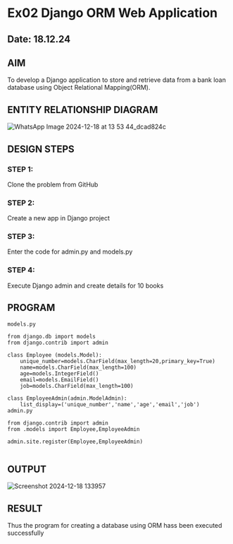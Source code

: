 # Ex02 Django ORM Web Application
## Date: 18.12.24

## AIM
To develop a Django application to store and retrieve data from a bank loan database using Object Relational Mapping(ORM).

## ENTITY RELATIONSHIP DIAGRAM

![WhatsApp Image 2024-12-18 at 13 53 44_dcad824c](https://github.com/user-attachments/assets/7a865fec-0f90-4ade-a0cc-497734309614)


## DESIGN STEPS

### STEP 1:
Clone the problem from GitHub

### STEP 2:
Create a new app in Django project

### STEP 3:
Enter the code for admin.py and models.py

### STEP 4:
Execute Django admin and create details for 10 books

## PROGRAM
```
models.py

from django.db import models
from django.contrib import admin

class Employee (models.Model):
    unique_number=models.CharField(max_length=20,primary_key=True)
    name=models.CharField(max_length=100)
    age=models.IntegerField()
    email=models.EmailField()
    job=models.CharField(max_length=100)

class EmployeeAdmin(admin.ModelAdmin):
    list_display=('unique_number','name','age','email','job')
admin.py

from django.contrib import admin
from .models import Employee,EmployeeAdmin

admin.site.register(Employee,EmployeeAdmin)


```


## OUTPUT

![Screenshot 2024-12-18 133957](https://github.com/user-attachments/assets/3d06295d-5c4f-4889-98db-558184cb3567)



## RESULT
Thus the program for creating a database using ORM hass been executed successfully
